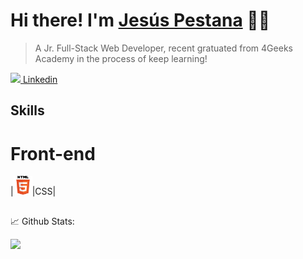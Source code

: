 # Hi there! I'm [Jesús Pestana](http://github.com/jesuspestana01) 🙋‍♂️

 > A Jr. Full-Stack Web Developer, recent gratuated from 4Geeks Academy
 > in the process of keep learning!

[<img height ="15em" src="https://play-lh.googleusercontent.com/kMofEFLjobZy_bCuaiDogzBcUT-dz3BBbOrIEjJ-hqOabjK8ieuevGe6wlTD15QzOqw"> Linkedin</img>](https://www.linkedin.com/in/jesus-pestana-2b860b227/)

## Skills

# Front-end

|<img height="30em" src="svg\html5.png"/>|CSS|


##

📈 Github Stats:

<img height="180em" src="https://github-readme-stats.vercel.app/api?username=Jesuspestana01&show_icons=true&hide_border=true&&count_private=true&include_all_commits=true" />